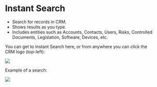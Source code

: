 # Instant Search

- Search for records in CRM.
- Shows results as you type.
- Includes entities such as Accounts, Contacts, Users, Risks, Controlled Documents, Legislation, Software, Devices, etc.

You can get to Instant Search here, or from anywhere you can click the CRM logo (top-left):

<img src="/images/instant_search_location.png" />

Example of a search:

<img src="/images/instant_search_example.png" />
